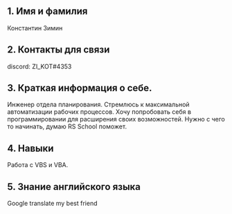 ## 1. Имя и фамилия

Константин Зимин

## 2. Контакты для связи

discord: ZI_KOT#4353

## 3. Краткая информация о себе.

Инженер отдела планирования. Стремлюсь к максимальной автоматизации рабочих процессов. Хочу попробовать себя в программировании для расширения своих возможностей. Нужно с чего то начинать, думаю RS School поможет.

## 4. Навыки

Работа с VBS и VBA.

## 5. Знание английского языка

Google translate my best friend
